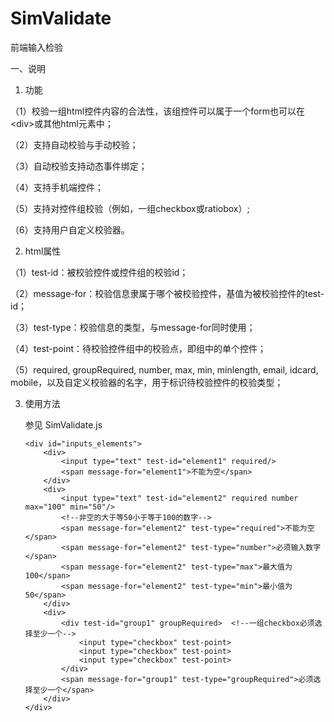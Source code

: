 # SimValidate
前端输入检验
 
一、说明
 1. 功能
 
 （1）校验一组html控件内容的合法性，该组控件可以属于一个form也可以在\<div\>或其他html元素中；

 （2）支持自动校验与手动校验；
 
 （3）自动校验支持动态事件绑定；
 
 （4）支持手机端控件；
 
 （5）支持对控件组校验（例如，一组checkbox或ratiobox）;
 
 （6）支持用户自定义校验器。
 
 2. html属性
 
 （1）test-id：被校验控件或控件组的校验id；

 （2）message-for：校验信息隶属于哪个被校验控件，基值为被校验控件的test-id；
 
 （3）test-type：校验信息的类型，与message-for同时使用；
 
 （4）test-point：待校验控件组中的校验点，即组中的单个控件；
 
 （5）required, groupRequired, number, max, min, minlength, email, idcard, mobile，以及自定义校验器的名字，用于标识待校验控件的校验类型；
 
 3. 使用方法
	
	参见 SimValidate.js

		<div id="inputs_elements">
 			<div>
 				<input type="text" test-id="element1" required/>
 				<span message-for="element1">不能为空</span>
 			</div>
 			<div>
 				<input type="text" test-id="element2" required number max="100" min="50"/>  
 				<!--非空的大于等50小于等于100的数字-->
 				<span message-for="element2" test-type="required">不能为空</span>
 				<span message-for="element2" test-type="number">必须输入数字</span>
 				<span message-for="element2" test-type="max">最大值为100</span>
 				<span message-for="element2" test-type="min">最小值为50</span>
 			</div>
 			<div>
 				<div test-id="group1" groupRequired>  <!--一组checkbox必须选择至少一个-->
 					<input type="checkbox" test-point>
 					<input type="checkbox" test-point>
 					<input type="checkbox" test-point>
 				</div>
 				<span message-for="group1" test-type="groupRequired">必须选择至少一个</span>
 			</div>
 		</div>

